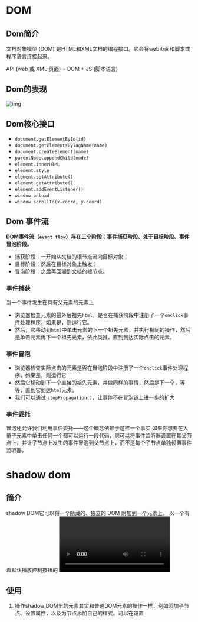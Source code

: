# DOM

## Dom简介

文档对象模型 (DOM) 是HTML和XML文档的编程接口。它会将web页面和脚本或程序语言连接起来。

API (web 或 XML 页面) = DOM + JS (脚本语言)

## Dom的表现

![img](https://developer.mozilla.org/en-US/docs/Web/API/Document_object_model/Using_the_W3C_DOM_Level_1_Core/using_the_w3c_dom_level_1_core-doctree.jpg)

## Dom核心接口

- `document.getElementById(id)`
- `document.getElementsByTagName(name)`
- `document.createElement(name)`
- `parentNode.appendChild(node)`
- `element.innerHTML`
- `element.style`
- `element.setAttribute()`
- `element.getAttribute()`
- `element.addEventListener()`
- `window.onload`
- `window.scrollTo(x-coord, y-coord)`

## Dom 事件流

**DOM事件流（`event flow`）存在三个阶段：事件捕获阶段、处于目标阶段、事件冒泡阶段。**

* 捕获阶段：一开始从文档的根节点流向目标对象；
* 目标阶段：然后在目标对象上触发；
* 冒泡阶段：之后再回溯到文档的根节点。

### 事件捕获

当一个事件发生在具有父元素的元素上

- 浏览器检查元素的最外层祖先`html`，是否在捕获阶段中注册了一个`onclick`事件处理程序，如果是，则运行它。
- 然后，它移动到`html`中单击元素的下一个祖先元素，并执行相同的操作，然后是单击元素再下一个祖先元素，依此类推，直到到达实际点击的元素。

### 事件冒泡

- 浏览器检查实际点击的元素是否在冒泡阶段中注册了一个`onclick`事件处理程序，如果是，则运行它
- 然后它移动到下一个直接的祖先元素，并做同样的事情，然后是下一个，等等，直到它到达`html`元素。
- 我们可以通过 `stopPropagation()`，让事件不在冒泡链上进一步的扩大

### 事件委托

冒泡还允许我们利用事件委托——这个概念依赖于这样一个事实,如果你想要在大量子元素中单击任何一个都可以运行一段代码，您可以将事件监听器设置在其父节点上，并让子节点上发生的事件冒泡到父节点上，而不是每个子节点单独设置事件监听器。

# shadow dom

## 简介

shadow DOM它可以将一个隐藏的、独立的 DOM 附加到一个元素上。
以一个有着默认播放控制按钮的 <video>元素为例。你所能看到的只是一个 <video>标签，实际上，在它的 Shadow DOM 中，包含来一系列的按钮和其他控制器。

## 使用

1. 操作shadow DOM里的元素其实和普通DOM元素的操作一样，例如添加子节点、设置属性，以及为节点添加自己的样式。可以在设置<style>元素，给整个 Shadow DOM添加样式。

2. 在挂载shadow Dom前我们需要指定一个dom节点，作为shadow Dom的宿主元素，我们称之为shadow host

3. 开始设置我们的shadow节点。使用 Element.attachShadow()方法来将一个 shadow root 附加到任何一个元素上。它接受一个配置对象作为参数，该对象有一个 mode属性，值可以是open或者closed。

  ```
  let shadow = elementRef.attachShadow({mode: 'open'});
  let shadow = elementRef.attachShadow({mode: 'closed'});
  ```

  true表示可以通过页面内的 JavaScript 方法来获取 Shadow DOM。

3. 需要注意的一点是：如果shadow host下面有其他普通元素, 在添加了shadow Root后，其他普通元素就不会显示了。![img](https://mdn.mozillademos.org/files/15788/shadow-dom.png)

# 虚拟dom

虚拟`DOM`其实是用来模拟真实`DOM`的中间产物，主要包括以下功能：

**1. 用`JS`对象模拟`DOM`树，简化`DOM`对象。**

简单来说，就是用一个对象模拟，保留主要的一些`DOM`属性，其他的则去掉。

**2. 使用虚拟`DOM`，结合操作`DOM`的接口，来生成真实`DOM`。**

使用假`DOM`生成真`DOM`，同时保持真实`DOM`对象的引用，以便3步骤的执行。

**3. 更新`DOM`时，比较两棵虚拟`DOM`树的差异，局部更新真实`DOM`。**

这个就比较有意思，可以根据数据的变化，来最小化地移动、替换、删除原有的`DOM`元素。

结合使用以上功能，便能在复杂应用中更好地维护了。



